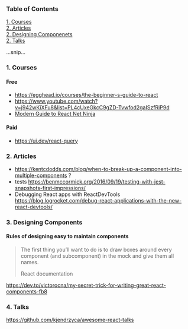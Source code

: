 ### Table of Contents  
[1. Courses](#courses)  
[2. Articles](#articles)  
[2. Designing Componenets](#components)  
[2. Talks](#talks)  

...snip...    


<a name="courses"></a>
### 1. Courses
#### Free
- https://egghead.io/courses/the-beginner-s-guide-to-react
- https://www.youtube.com/watch?v=j942wKiXFu8&list=PL4cUxeGkcC9gZD-Tvwfod2gaISzfRiP9d
- [Modern Guide to React Net Ninja](./net-ninja-course-outline.md)
#### Paid
- https://ui.dev/react-query
<a name="articles"></a>
### 2. Articles
- https://kentcdodds.com/blog/when-to-break-up-a-component-into-multiple-components ?
- tests https://benmccormick.org/2016/09/19/testing-with-jest-snapshots-first-impressions/
- Debugging React apps with ReactDevTools https://blog.logrocket.com/debug-react-applications-with-the-new-react-devtools/
<a name="components"></a>  
### 3. Designing Components
#### Rules of designing easy to maintain components 

> The first thing you’ll want to do is to draw boxes around every component (and subcomponent) in the mock and give them all names.  
> 
> React documentation

https://dev.to/victorocna/my-secret-trick-for-writing-great-react-components-fb8
<a name="talks"></a>
### 4. Talks
https://github.com/kjendrzyca/awesome-react-talks
